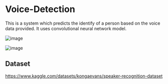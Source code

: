 # Voice-Detection
This is a system which predicts the identify of a person based on the voice data provided. It uses convolutional neural network model.

![image](https://github.com/Tanmayvaity/Voice-Detection/assets/72547713/c21bd5ea-6858-4c3b-8168-139bb35e7ff1)

![image](https://github.com/Tanmayvaity/Voice-Detection/assets/72547713/6771990b-2687-4bc8-84ec-ea2369266848)

## Dataset
https://www.kaggle.com/datasets/kongaevans/speaker-recognition-dataset

